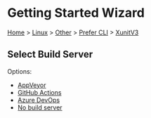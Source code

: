 # Getting Started Wizard

[Home](/docs/wiz/readme.md) > [Linux](Linux.md) > [Other](Linux_Other.md) > [Prefer CLI](Linux_Other_Cli.md) > [XunitV3](Linux_Other_Cli_XunitV3.md)

## Select Build Server

Options:
 * [AppVeyor](Linux_Other_Cli_XunitV3_AppVeyor.md)
 * [GitHub Actions](Linux_Other_Cli_XunitV3_GitHubActions.md)
 * [Azure DevOps](Linux_Other_Cli_XunitV3_AzureDevOps.md)
 * [No build server](Linux_Other_Cli_XunitV3_None.md)

